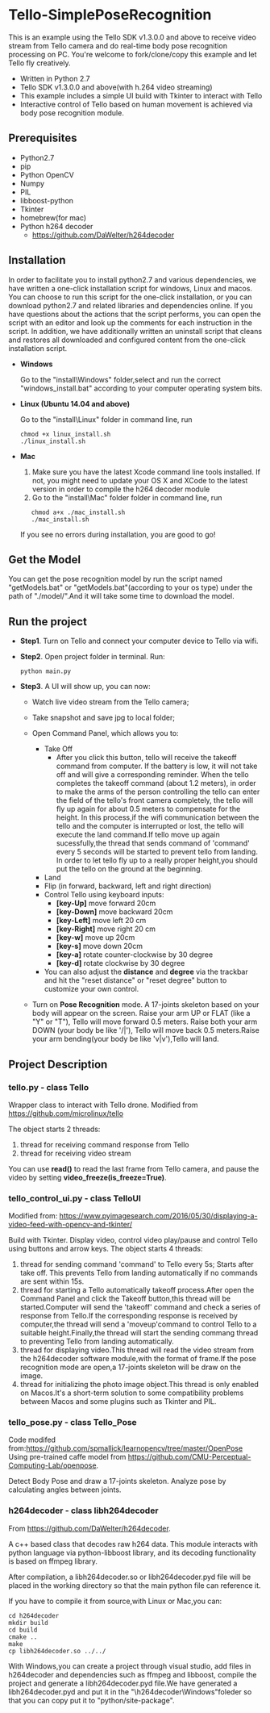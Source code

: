 # Tello-SimplePoseRecognition

This is an example using the Tello SDK v1.3.0.0 and above to receive video stream from Tello camera and do real-time body pose recognition processing on PC. You're welcome to fork/clone/copy this example and let Tello fly creatively.

 - Written in Python 2.7
 - Tello SDK v1.3.0.0 and above(with h.264 video streaming)
 - This example includes a simple UI build with Tkinter to interact with Tello
 - Interactive control of Tello based on human movement is achieved via body pose recognition module.

## Prerequisites

- Python2.7
- pip
- Python OpenCV
- Numpy 
- PIL
- libboost-python
- Tkinter
- homebrew(for mac)
- Python h264 decoder
    - <https://github.com/DaWelter/h264decoder>

## Installation

In order to facilitate you to install python2.7 and various dependencies, we have written a one-click installation script for windows, Linux and macos. You can choose to run this script for the one-click installation, or you can download python2.7 and related libraries and dependencies online. If you have questions about the actions that the script performs, you can open the script with an editor and look up the comments for each instruction in the script. In addition, we have additionally written an uninstall script that cleans and restores all downloaded and configured content from the one-click installation script.

- **Windows**

    Go to the "install\Windows" folder,select and run the correct  "windows_install.bat" according to your computer operating system bits. 

- **Linux (Ubuntu 14.04 and above)**

    Go to the "install\Linux" folder in command line, run
    
    ```
    chmod +x linux_install.sh
    ./linux_install.sh
    ```

- **Mac**

   1. Make sure you have the latest Xcode command line tools installed. If not, you might need to update your OS X and XCode to the latest version in order to compile the h264 decoder module
   2. Go to the "install\Mac" folder folder in command line, run
   
  ```
     chmod a+x ./mac_install.sh
     ./mac_install.sh
  ```
    
    If you see no errors during installation, you are good to go!

## Get the Model

You can get the pose recognition model by run the script named "getModels.bat" or "getModels.bat"(according to your os type) under the path of "./model/".And it will take some time to download the model.


## Run the project
- **Step1**. Turn on Tello and connect your computer device to Tello via wifi.


- **Step2**. Open project folder in terminal. Run:
    
    ```
    python main.py
    ```

- **Step3**. A UI will show up, you can now:

    - Watch live video stream from the Tello camera;
    - Take snapshot and save jpg to local folder;
    - Open Command Panel, which allows you to:
        - Take Off
            - After you click this button, tello will receive the takeoff command from computer. If the battery is low, it will not take off and will give a corresponding reminder. When the tello completes the takeoff command (about 1.2 meters), in order to make the arms of the person controlling the tello can enter the field of the tello's front camera completely, the tello will fly up again for about 0.5 meters to compensate for the height. In this process,if the wifi communication between the tello and the computer is interrupted or lost, the tello will execute the land command.If tello move up again sucessfully,the thread that sends command of 'command' every 5 seconds will be started to prevent tello from landing. In order to let tello fly up to a really proper height,you should put the tello on the ground at 
            the beginning. 
        - Land
        - Flip (in forward, backward, left and right direction)
        - Control Tello using keyboard inputs:
            - **[key-Up]** move forward 20cm
            - **[key-Down]** move backward 20cm
            - **[key-Left]** move left 20 cm
            - **[key-Right]** move right 20 cm
            - **[key-w]** move up 20cm
            - **[key-s]** move down 20cm
            - **[key-a]** rotate counter-clockwise by 30 degree
            - **[key-d]** rotate clockwise by 30 degree
        -  You can also adjust the **distance** and **degree** via the trackbar and hit the "reset distance" or "reset degree" button to customize your own control.
    
    - Turn on **Pose Recognition** mode. A 17-joints skeleton based on your body will appear on the screen. Raise your arm UP or FLAT (like a "Y" or "T"), Tello will move forward 0.5 meters. Raise both your arm DOWN (your body be like '/|\'), Tello will move back 0.5 meters.Raise your arm bending(your body be like 'v|v'),Tello will land.
    

## Project Description

### tello.py - class Tello

Wrapper class to interact with Tello drone.
Modified from <https://github.com/microlinux/tello>

The object starts 2 threads:

 1. thread for receiving command response from Tello
 2. thread for receiving video stream

You can use **read()** to read the last frame from Tello camera, and pause the video by setting **video_freeze(is_freeze=True)**.

### tello_control_ui.py - class TelloUI

Modified from: https://www.pyimagesearch.com/2016/05/30/displaying-a-video-feed-with-opencv-and-tkinter/

Build with Tkinter. Display video, control video play/pause and control Tello using buttons and arrow keys.
The object starts 4 threads:

 1. thread for sending command 'command' to Tello every 5s; Starts after take off. This prevents Tello from landing automatically if no commands are sent within 15s.
 2. thread for starting a Tello automatically takeoff process.After open the Command Panel and click the Takeoff button,this
thread will be started.Computer will send the 'takeoff' command and check a series of response from Tello.If the corresponding response is received by computer,the thread will send a 'moveup'command to control Tello to a suitable height.Finally,the thread
will start the sending commang thread to preventing Tello from landing automatically.
 3. thread for displaying video.This thread will read the video stream from the h264decoder software module,with the format of frame.If the pose recognition mode are open,a 17-joints skeleton will be draw on the image.
 4. thread for initializing the photo image object.This thread is only enabled on Macos.It's a short-term solution to some compatibility problems between Macos and some plugins such as Tkinter and PIL.

### tello_pose.py - class Tello_Pose
Code modifed from:https://github.com/spmallick/learnopencv/tree/master/OpenPose
Using pre-trained caffe model from <https://github.com/CMU-Perceptual-Computing-Lab/openpose>.

Detect Body Pose and draw a 17-joints skeleton. Analyze pose by calculating angles between joints.

### h264decoder - class libh264decoder

From <https://github.com/DaWelter/h264decoder>.

A c++ based class that decodes raw h264 data. This module interacts with python language via python-libboost library, and its decoding functionality is based on ffmpeg library. 

After compilation, a libh264decoder.so or libh264decoder.pyd file will be placed in the working directory so that the main python file can reference it. 

If you have to compile it from source,with Linux or Mac,you can:

```
cd h264decoder
mkdir build
cd build
cmake ..
make
cp libh264decoder.so ../../
```
With Windows,you can create a project through visual studio, add files in h264decoder and dependencies such as ffmpeg and libboost, compile the project and generate a libh264decoder.pyd file.We have generated a libh264decoder.pyd and put it in the "\h264decoder\Windows"foleder so that you can copy put it to "python/site-package".


